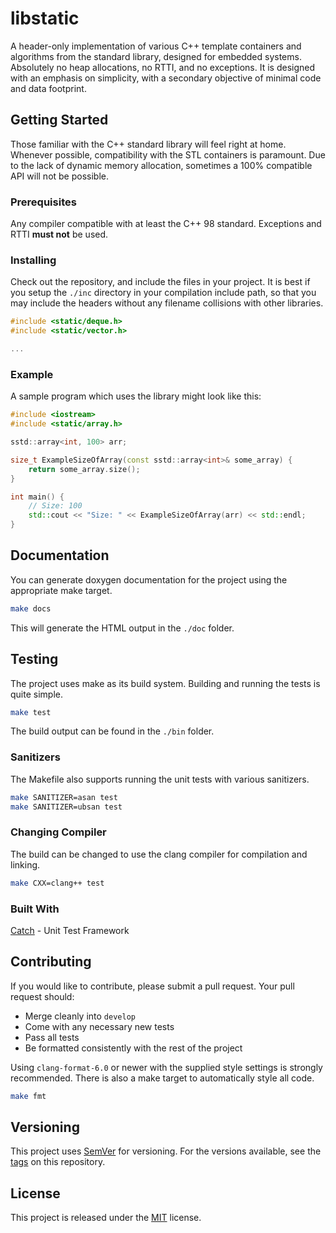 # libstatic

A header-only implementation of various C++ template containers and algorithms
from the standard library, designed for embedded systems. Absolutely no heap
allocations, no RTTI, and no exceptions. It is designed with an emphasis on
simplicity, with a secondary objective of minimal code and data footprint.


## Getting Started

Those familiar with the C++ standard library will feel right at home. Whenever
possible, compatibility with the STL containers is paramount. Due to the lack of
dynamic memory allocation, sometimes a 100% compatible API will not be possible.


### Prerequisites

Any compiler compatible with at least the C++ 98 standard. Exceptions and RTTI
**must not** be used.


### Installing

Check out the repository, and include the files in your project. It is best if
you setup the `./inc` directory in your compilation include path, so that you
may include the headers without any filename collisions with other libraries.

```c++
#include <static/deque.h>
#include <static/vector.h>

...
```


### Example

A sample program which uses the library might look like this:

```c++
#include <iostream>
#include <static/array.h>

sstd::array<int, 100> arr;

size_t ExampleSizeOfArray(const sstd::array<int>& some_array) {
	return some_array.size();
}

int main() {
	// Size: 100
	std::cout << "Size: " << ExampleSizeOfArray(arr) << std::endl;
}
```


## Documentation

You can generate doxygen documentation for the project using the appropriate
make target.

```bash
make docs
```

This will generate the HTML output in the `./doc` folder.


## Testing

The project uses make as its build system. Building and running the tests is
quite simple.

```bash
make test
```

The build output can be found in the `./bin` folder.


### Sanitizers

The Makefile also supports running the unit tests with various sanitizers.

```bash
make SANITIZER=asan test
make SANITIZER=ubsan test
```


### Changing Compiler

The build can be changed to use the clang compiler for compilation and linking.

```bash
make CXX=clang++ test
```


### Built With

[Catch](https://github.com/catchorg/Catch2/tree/Catch1.x) - Unit Test Framework


## Contributing

If you would like to contribute, please submit a pull request. Your pull request
should:

* Merge cleanly into `develop`
* Come with any necessary new tests
* Pass all tests
* Be formatted consistently with the rest of the project

Using `clang-format-6.0` or newer with the supplied style settings is strongly
recommended. There is also a make target to automatically style all code.

```bash
make fmt
```


## Versioning

This project uses [SemVer](https://semver.org/) for versioning. For the versions
available, see the [tags](https://github.com/mdk754/libstatic/tags) on this
repository.


## License

This project is released under the [MIT](LICENSE.md) license.
